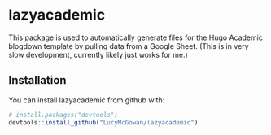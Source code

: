 
<!-- README.md is generated from README.Rmd. Please edit that file -->

# lazyacademic

This package is used to automatically generate files for the Hugo
Academic blogdown template by pulling data from a Google Sheet. (This is
in very slow development, currently likely just works for me.)

## Installation

You can install lazyacademic from github with:

``` r
# install.packages("devtools")
devtools::install_github("LucyMcGowan/lazyacademic")
```
